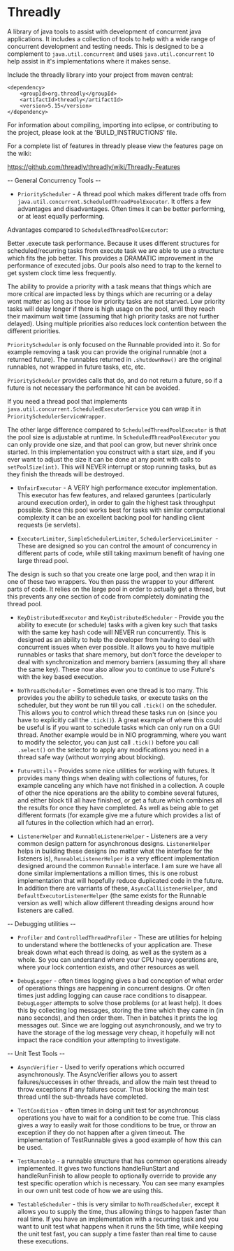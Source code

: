 Threadly
========

A library of java tools to assist with development of concurrent java applications. It includes a collection of tools to help with a wide range of concurrent development and testing needs. This is designed to be a complement to `java.util.concurrent` and uses `java.util.concurrent` to help assist in it's implementations where it makes sense.

Include the threadly library into your project from maven central: 

```script
<dependency>
	<groupId>org.threadly</groupId>
	<artifactId>threadly</artifactId>
	<version>5.15</version>
</dependency>
```

For information about compiling, importing into eclipse, or contributing to the project, please look at the 'BUILD_INSTRUCTIONS' file.

For a complete list of features in threadly please view the features page on the wiki:

https://github.com/threadly/threadly/wiki/Threadly-Features

-- General Concurrency Tools --

*    `PriorityScheduler` - A thread pool which makes different trade offs from `java.util.concurrent.ScheduledThreadPoolExecutor`.  It offers a few advantages and disadvantages.  Often times it can be better performing, or at least equally performing.

Advantages compared to `ScheduledThreadPoolExecutor`:

Better .execute task performance.  Because it uses different structures for scheduled/recurring tasks from execute task we are able to use a structure which fits the job better.  This provides a DRAMATIC improvement in the performance of executed jobs.  Our pools also need to trap to the kernel to get system clock time less frequently.

The ability to provide a priority with a task means that things which are more critical are impacted less by things which are recurring or a delay wont matter as long as those low priority tasks are not starved.  Low priority tasks will delay longer if there is high usage on the pool, until they reach their maximum wait time (assuming that high priority tasks are not further delayed).  Using multiple priorities also reduces lock contention between the different priorities.

`PriorityScheduler` is only focused on the Runnable provided into it.  So for example removing a task you can provide the original runnable (not a returned future).  The runnables returned in `.shutdownNow()` are the original runnables, not wrapped in future tasks, etc, etc.

`PriorityScheduler` provides calls that do, and do not return a future, so if a future is not necessary the performance hit can be avoided.

If you need a thread pool that implements `java.util.concurrent.ScheduledExecutorService` you can wrap it in `PrioritySchedulerServiceWrapper`.

The other large difference compared to `ScheduledThreadPoolExecutor` is that the pool size is adjustable at runtime.  In `ScheduledThreadPoolExecutor` you can only provide one size, and that pool can grow, but never shrink once started.  In this implementation you construct with a start size, and if you ever want to adjust the size it can be done at any point with calls to `setPoolSize(int)`.  This will NEVER interrupt or stop running tasks, but as they finish the threads will be destroyed.

*    `UnfairExecutor` - A VERY high performance executor implementation.  This executor has few features, and relaxed garuntees (particularly around execution order), in order to gain the highest task throughput possible.  Since this pool works best for tasks with similar computational complexity it can be an excellent backing pool for handling client requests (ie servlets).

*    `ExecutorLimiter`, `SimpleSchedulerLimiter`, `SchedulerServiceLimiter `- These are designed so you can control the amount of concurrency in different parts of code, while still taking maximum benefit of having one large thread pool.

The design is such so that you create one large pool, and then wrap it in one of these two wrappers.  You then pass the wrapper to your different parts of code.  It relies on the large pool in order to actually get a thread, but this prevents any one section of code from completely dominating the thread pool.

*    `KeyDistributedExecutor` and `KeyDistributedScheduler` - Provide you the ability to execute (or schedule) tasks with a given key such that tasks with the same key hash code will NEVER run concurrently. This is designed as an ability to help the developer from having to deal with concurrent issues when ever possible. It allows you to have multiple runnables or tasks that share memory, but don't force the developer to deal with synchronization and memory barriers (assuming they all share the same key).  These now also allow you to continue to use Future's with the key based execution.

*    `NoThreadScheduler` - Sometimes even one thread is too many.  This provides you the ability to schedule tasks, or execute tasks on the scheduler, but they wont be run till you call `.tick()` on the scheduler.  This allows you to control which thread these tasks run on (since you have to explicitly call the `.tick()`).  A great example of where this could be useful is if you want to schedule tasks which can only run on a GUI thread.  Another example would be in NIO programming, where you want to modify the selector, you can just call `.tick()` before you call `.select()` on the selector to apply any modifications you need in a thread safe way (without worrying about blocking).

*    `FutureUtils` - Provides some nice utilities for working with futures. It provides many things when dealing with collections of futures, for example canceling any which have not finished in a collection. A couple of other the nice operations are the ability to combine several futures, and either block till all have finished, or get a future which combines all the results for once they have completed. As well as being able to get different formats (for example give me a future which provides a list of all futures in the collection which had an error).

*    `ListenerHelper` and `RunnableListenerHelper` - Listeners are a very common design pattern for asynchronous designs.  `ListenerHelper` helps in building these designs (no matter what the interface for the listeners is), `RunnableListenerHelper` is a very efficent implementation designed around the common `Runnable` interface.  I am sure we have all done similar implementations a million times, this is one robust implementation that will hopefully reduce duplicated code in the future.  In addition there are varriants of these, `AsyncCallListenerHelper`, and `DefaultExecutorListenerHelper` (the same exists for the Runnable version as well) which allow different threading designs around how listeners are called.

-- Debugging utilities --

*    `Profiler` and `ControlledThreadProfiler` - These are utilities for helping to understand where the bottlenecks of your application are. These break down what each thread is doing, as well as the system as a whole. So you can understand where your CPU heavy operations are, where your lock contention exists, and other resources as well.

*    `DebugLogger` - often times logging gives a bad conception of what order of operations things are happening in concurrent designs. Or often times just adding logging can cause race conditions to disappear.  `DebugLogger` attempts to solve those problems (or at least help). It does this by collecting log messages, storing the time which they came in (in nano seconds), and then order them. Then in batches it prints the log messages out. Since we are logging out asynchronously, and we try to have the storage of the log message very cheap, it hopefully will not impact the race condition your attempting to investigate.

-- Unit Test Tools --

*    `AsyncVerifier` - Used to verify operations which occurred asynchronously.  The AsyncVerifier allows you to assert failures/successes in other threads, and allow the main test thread to throw exceptions if any failures occur.  Thus blocking the main test thread until the sub-threads have completed.

*    `TestCondition` - often times in doing unit test for asynchronous operations you have to wait for a condition to be come true. This class gives a way to easily wait for those conditions to be true, or throw an exception if they do not happen after a given timeout. The implementation of TestRunnable gives a good example of how this can be used.

*    `TestRunnable` - a runnable structure that has common operations already implemented. It gives two functions handleRunStart and handleRunFinish to allow people to optionally override to provide any test specific operation which is necessary. You can see many examples in our own unit test code of how we are using this.

*    `TestableScheduler` - this is very similar to `NoThreadScheduler`, except it allows you to supply the time, thus allowing things to happen faster than real time. If you have an implementation with a recurring task and you want to unit test what happens when it runs the 5th time, while keeping the unit test fast, you can supply a time faster than real time to cause these executions.
